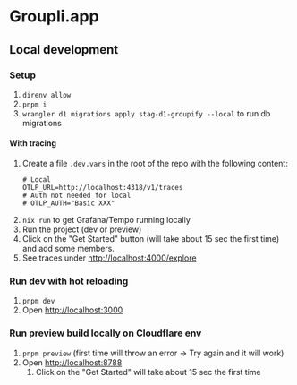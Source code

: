 # Groupli.app


## Local development

### Setup

1. `direnv allow`
1. `pnpm i`
1. `wrangler d1 migrations apply stag-d1-groupify --local` to run db migrations

#### With tracing

1. Create a file `.dev.vars` in the root of the repo with the following content:
	```
	# Local
	OTLP_URL=http://localhost:4318/v1/traces
	# Auth not needed for local
	# OTLP_AUTH="Basic XXX"
	```
1. `nix run` to get Grafana/Tempo running locally
1. Run the project (dev or preview)
1. Click on the "Get Started" button (will take about 15 sec the first time) and add some members.
1. See traces under <http://localhost:4000/explore>

### Run dev with hot reloading

1. `pnpm dev`
1. Open <http://localhost:3000>

### Run preview build locally on Cloudflare env

1. `pnpm preview` (first time will throw an error -> Try again and it will work)
1. Open <http://localhost:8788>
	1. Click on the "Get Started" will take about 15 sec the first time
